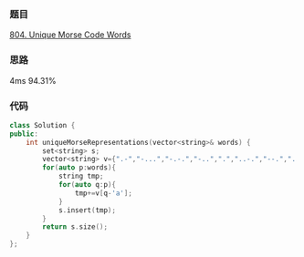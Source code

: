 ### 题目
[804. Unique Morse Code Words](https://leetcode-cn.com/problems/unique-morse-code-words/submissions/)
### 思路
4ms 94.31%


### 代码
```c++
class Solution {
public:
    int uniqueMorseRepresentations(vector<string>& words) {
        set<string> s;
        vector<string> v={".-","-...","-.-.","-..",".","..-.","--.","....","..",".---","-.-",".-..","--","-.","---",".--.","--.-",".-.","...","-","..-","...-",".--","-..-","-.--","--.."};
        for(auto p:words){
            string tmp;
            for(auto q:p){
                tmp+=v[q-'a'];
            }
            s.insert(tmp);
        }
        return s.size();
    }
};
```
